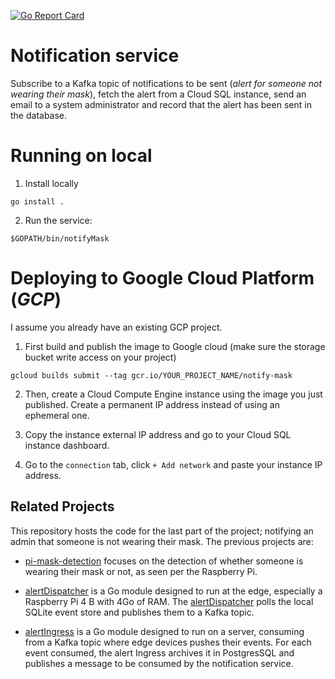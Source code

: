 [![Go Report Card](https://goreportcard.com/badge/github.com/fpaupier/notifyMask)](https://goreportcard.com/report/github.com/fpaupier/notifyMask)

# Notification service

Subscribe to a Kafka topic of notifications to be sent (_alert for someone not wearing their mask_), fetch the alert from a Cloud SQL instance,
send an email to a system administrator and record that the alert has been sent in the database.

# Running on local 

1. Install locally
````shell script
go install .
````

2. Run the service:
```shell script
$GOPATH/bin/notifyMask
```

# Deploying to Google Cloud Platform (_GCP_)

I assume you already have an existing GCP project.

1. First build and publish the image to Google cloud (make sure the storage bucket write access on your project) 
````shell script
gcloud builds submit --tag gcr.io/YOUR_PROJECT_NAME/notify-mask
````

2. Then, create a Cloud Compute Engine instance using the image you just published. Create a permanent IP address instead of using an ephemeral one.

3. Copy the instance external IP address and go to your Cloud SQL instance dashboard. 

4. Go to the `connection` tab, click `+ Add network` and paste your instance IP address. 

## Related Projects

This repository hosts the code for the last part of the project; notifying an admin that someone is not wearing their mask.
The previous projects are:

- [pi-mask-detection](https://github.com/fpaupier/pi-mask-detection) focuses on the detection of whether someone is wearing their mask or not, as seen per the Raspberry Pi.

- [alertDispatcher](https://github.com/fpaupier/alertDispatcher) is a Go module designed to run at the edge, especially a Raspberry Pi 4 B with 4Go of RAM.
The [alertDispatcher](https://github.com/fpaupier/alertDispatcher) polls the local SQLite event store and publishes them to a Kafka topic. 
 
- [alertIngress](https://github.com/fpaupier/alertIngress) is a Go module designed to run on a server, consuming from 
a Kafka topic where edge devices pushes their events. For each event consumed, the alert Ingress archives it in PostgresSQL and publishes a message
to be consumed by the notification service.
 